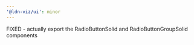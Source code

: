 ```yaml
---
'@ldn-viz/ui': minor
---
```


FIXED - actually export the RadioButtonSolid and RadioButtonGroupSolid components
